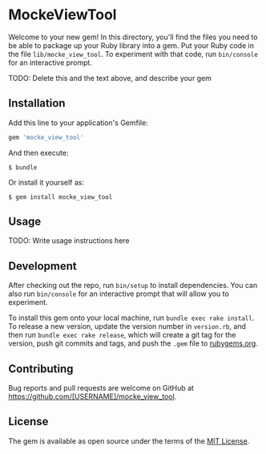 # MockeViewTool

Welcome to your new gem! In this directory, you'll find the files you need to be able to package up your Ruby library into a gem. Put your Ruby code in the file `lib/mocke_view_tool`. To experiment with that code, run `bin/console` for an interactive prompt.

TODO: Delete this and the text above, and describe your gem

## Installation

Add this line to your application's Gemfile:

```ruby
gem 'mocke_view_tool'
```

And then execute:

    $ bundle

Or install it yourself as:

    $ gem install mocke_view_tool

## Usage

TODO: Write usage instructions here

## Development

After checking out the repo, run `bin/setup` to install dependencies. You can also run `bin/console` for an interactive prompt that will allow you to experiment.

To install this gem onto your local machine, run `bundle exec rake install`. To release a new version, update the version number in `version.rb`, and then run `bundle exec rake release`, which will create a git tag for the version, push git commits and tags, and push the `.gem` file to [rubygems.org](https://rubygems.org).

## Contributing

Bug reports and pull requests are welcome on GitHub at https://github.com/[USERNAME]/mocke_view_tool.

## License

The gem is available as open source under the terms of the [MIT License](https://opensource.org/licenses/MIT).
